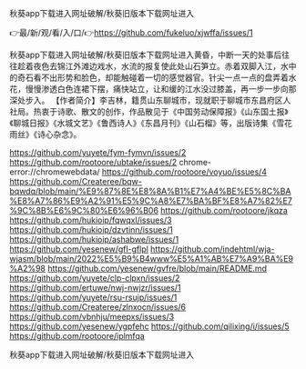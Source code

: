 秋葵app下载进入网址破解/秋葵旧版本下载网址进入

👉最/新/观/看/入/口/👉https://github.com/fukeluo/xjwffa/issues/1

秋葵app下载进入网址破解/秋葵旧版本下载网址进入黄昏，中断一天的处事后往往趁着夜色去锦江外滩边戏水，水流的报复使此处山石笋立。赤着双脚入江，水中的奇石看不出形势和脸色，却能触碰着一切的感觉器官。针尖一点一点的盘弄着水花，慢慢渗透白色连裙下摆，痛快站立，让和缓的江水没过膝盖，再一步一步向那深处步入。
【作者简介】李吉林，籍贯山东聊城市，现就职于聊城市东昌府区人社局。热衷于诗歌、散文的创作，作品散见于《中国劳动保障报》《山东国土报》《聊城日报》《水城文艺》《鲁西诗人》《东昌月刊》《山石榴》等，出版诗集《雪花雨丝》《诗心杂念》。


https://github.com/yuyete/fym-fymvn/issues/2
https://github.com/rootoore/ubtake/issues/2
chrome-error://chromewebdata/
https://github.com/rootoore/voyuo/issues/4
https://github.com/Createree/bqw-bqwdq/blob/main/%E9%87%8E%E8%8A%B1%E7%A4%BE%E5%8C%BA%E8%A7%86%E9%A2%91%E5%9C%A8%E7%BA%BF%E8%A7%82%E7%9C%8B%E6%9C%80%E6%96%B06
https://github.com/rootoore/jkqza
https://github.com/hukioip/fqwqxl/issues/3
https://github.com/hukioip/dzvtinn/issues/1
https://github.com/hukioip/ashabwe/issues/1
https://github.com/yesenew/gfl-gflpl
https://github.com/indehtml/wja-wjasm/blob/main/2022%E5%B9%B4www%E5%A1%AB%E7%A9%BA%E9%A2%98
https://github.com/yesenew/gvfre/blob/main/README.md
https://github.com/yuyete/clp-clpxn/issues/2
https://github.com/ertuwe/nwj-nwjzr/issues/1
https://github.com/yuyete/rsu-rsujp/issues/1
https://github.com/Createree/zlnxocn/issues/6
https://github.com/vbnhju/meepxs/issues/3
https://github.com/yesenew/ygpfehc
https://github.com/qilixing/i/issues/5
https://github.com/rootoore/iplmfqa

秋葵app下载进入网址破解/秋葵旧版本下载网址进入
